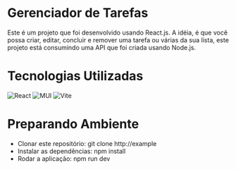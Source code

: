 # Gerenciador de Tarefas

Este é um projeto que foi desenvolvido usando React.js. A idéia, é que você possa criar, editar, concluir e remover uma tarefa ou várias da sua lista, este projeto está consumindo uma API que foi criada usando Node.js.

# Tecnologias Utilizadas

![React](https://img.shields.io/badge/react-%2320232a.svg?style=for-the-badge&logo=react&logoColor=%2361DAFB)
![MUI](https://img.shields.io/badge/MUI-%230081CB.svg?style=for-the-badge&logo=mui&logoColor=white)
![Vite](https://img.shields.io/badge/vite-%23646CFF.svg?style=for-the-badge&logo=vite&logoColor=white)

# Preparando Ambiente

- Clonar este repositório: git clone http://example
- Instalar as dependências: npm install
- Rodar a aplicação: npm run dev

